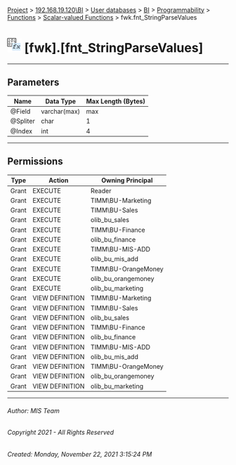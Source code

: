 #### 

[Project](../../../../../../index.md) > [192.168.19.120\\BI](../../../../../index.md) > [User databases](../../../../index.md) > [BI](../../../index.md) > [Programmability](../../index.md) > [Functions](../index.md) > [Scalar-valued Functions](Scalar-valued_Functions.md) > fwk.fnt_StringParseValues

# ![Scalar-valued Functions](../../../../../../Images/Function_Scalar32.png) [fwk].[fnt_StringParseValues]

---

## <a name="#parameters"></a>Parameters

| Name | Data Type | Max Length (Bytes) |
|---|---|---|
| @Field | varchar(max) | max |
| @Spliter | char | 1 |
| @Index | int | 4 |


---

## <a name="#permissions"></a>Permissions

| Type | Action | Owning Principal |
|---|---|---|
| Grant | EXECUTE | Reader |
| Grant | EXECUTE | TIMM\\BU-Marketing |
| Grant | EXECUTE | TIMM\\BU-Sales |
| Grant | EXECUTE | olib_bu_sales |
| Grant | EXECUTE | TIMM\\BU-Finance |
| Grant | EXECUTE | olib_bu_finance |
| Grant | EXECUTE | TIMM\\BU-MIS-ADD |
| Grant | EXECUTE | olib_bu_mis_add |
| Grant | EXECUTE | TIMM\\BU-OrangeMoney |
| Grant | EXECUTE | olib_bu_orangemoney |
| Grant | EXECUTE | olib_bu_marketing |
| Grant | VIEW DEFINITION | TIMM\\BU-Marketing |
| Grant | VIEW DEFINITION | TIMM\\BU-Sales |
| Grant | VIEW DEFINITION | olib_bu_sales |
| Grant | VIEW DEFINITION | TIMM\\BU-Finance |
| Grant | VIEW DEFINITION | olib_bu_finance |
| Grant | VIEW DEFINITION | TIMM\\BU-MIS-ADD |
| Grant | VIEW DEFINITION | olib_bu_mis_add |
| Grant | VIEW DEFINITION | TIMM\\BU-OrangeMoney |
| Grant | VIEW DEFINITION | olib_bu_orangemoney |
| Grant | VIEW DEFINITION | olib_bu_marketing |


---

###### Author:  MIS Team

###### Copyright 2021 - All Rights Reserved

###### Created: Monday, November 22, 2021 3:15:24 PM


